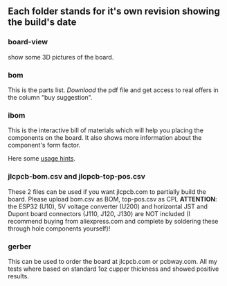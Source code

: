 ## Each folder stands for it's own revision showing the build's date

### board-view
show some 3D pictures of the board.

### bom
This is the parts list. *Download* the pdf file and get access to real offers in the column "buy suggestion".

### ibom
This is the interactive bill of materials which will help you placing the components on the board. It also shows more information about the component's form factor.

Here some [usage hints](https://github.com/openscopeproject/InteractiveHtmlBom/wiki/Usage#bom-page-mouse-actions).

### jlcpcb-bom.csv and jlcpcb-top-pos.csv
These 2 files can be used if you want jlcpcb.com to partially build the board. Please upload bom.csv as BOM, top-pos.csv as CPL
**ATTENTION**: the ESP32 (U10), 5V voltage converter (U200) and horizontal JST and Dupont board connectors (J110, J120, J130) are NOT included (I recommend buying from aliexpress.com and complete by soldering these through hole components yourself)!

### gerber
This can be used to order the board at jlcpcb.com or pcbway.com. All my tests where based on standard 1oz cupper thickness and showed positive results.
